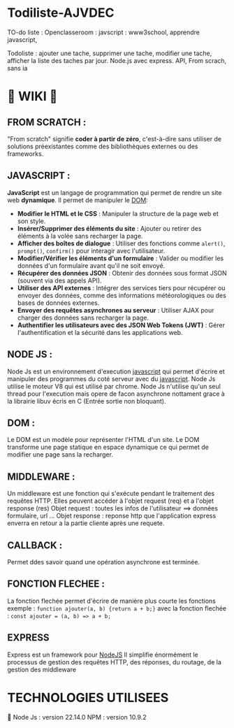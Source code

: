 # Todiliste-AJVDEC

TO-do liste : 
Openclasseroom : javscript : www3school, apprendre javascript, 

Todoliste : ajouter une tache, supprimer une tache, modifier une tache, afficher la liste des taches par jour. Node.js avec express. API,
From scrach, sans ia

# 📖 WIKI 📖

## FROM SCRATCH : 
"From scratch" signifie **coder à partir de zéro**, c'est-à-dire sans utiliser de solutions préexistantes comme des bibliothèques externes ou des frameworks.

## JAVASCRIPT :

**JavaScript** est un langage de programmation qui permet de rendre un site web **dynamique**. Il permet de manipuler le [DOM](#dom-):

- **Modifier le HTML et le CSS** : Manipuler la structure de la page web et son style.
- **Insérer/Supprimer des éléments du site** : Ajouter ou retirer des éléments à la volée sans recharger la page.
- **Afficher des boîtes de dialogue** : Utiliser des fonctions comme `alert()`, `prompt()`, `confirm()` pour interagir avec l'utilisateur.
- **Modifier/Vérifier les éléments d'un formulaire** : Valider ou modifier les données d'un formulaire avant qu'il ne soit envoyé.
- **Récupérer des données JSON** : Obtenir des données sous format JSON (souvent via des appels API).
- **Utiliser des API externes** : Intégrer des services tiers pour récupérer ou envoyer des données, comme des informations météorologiques ou des bases de données externes.
- **Envoyer des requêtes asynchrones au serveur** : Utiliser AJAX pour charger des données sans recharger la page.
- **Authentifier les utilisateurs avec des JSON Web Tokens (JWT)** : Gérer l'authentification et la sécurité dans les applications web.

## NODE JS : 
Node Js est un environnement d'execution [javascript](#javascript-) qui permet d'écrire et manipuler des programmes du coté serveur avec du [javascript](#javascript-).
Node Js utilise le moteur V8 qui est utilisé par chrome.
Node Js n'utilise qu'un seul thread pour l'execution mais opere de facon asynchrone nottament grace à la librairie libuv écris en C (Entrée sortie non bloquant).

## DOM : 
Le DOM est un modèle pour représenter l'HTML d'un site. Le DOM transforme une page statique en espace dynamique ce qui permet de modifier une page sans la recharger.

## MIDDLEWARE : 
Un middleware est une fonction qui s'exécute pendant le traitement des requêtes HTTP.
Elles peuvent accéder à l'objet request (req) et a l'objet response (res)
Objet request : toutes les infos de l'utilisateur ==> données formulaire, url ...
Objet response : reponse http que l'application express enverra en retour a la partie cliente après une requete.

## CALLBACK : 
Permet ddes savoir quand une opération asynchrone est terminée.
## FONCTION FLECHEE : 
La fonction flechée permet d'écrire de manière plus courte les fonctions exemple :
``function ajouter(a, b) {return a + b;}``
avec la fonction flechée : 
``const ajouter = (a, b) => a + b;``
## EXPRESS 
Express est un framework pour [NodeJS](#node-js-)
Il simplifie énormément le processus de gestion des requêtes HTTP, des réponses, du routage, de la gestion des middleware 
# TECHNOLOGIES UTILISEES 
🔴
Node Js : version 22.14.0
NPM : version 10.9.2 
